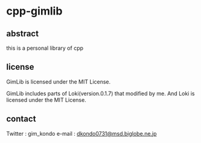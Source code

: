 # cpp-gimlib
## abstract
this is a personal library of cpp

## license
GimLib is licensed under the MIT License.

GimLib includes parts of Loki(version.0.1.7) that modified by me.
And Loki is licensed under the MIT License.

## contact
Twitter : gim_kondo
e-mail : dkondo0731@msd.biglobe.ne.jp

